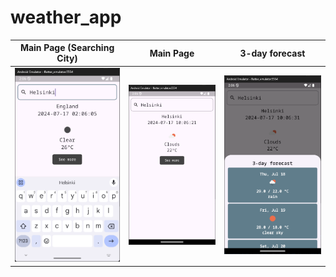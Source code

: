 # weather_app

| Main Page (Searching City) |        Main Page         |      3-day forecast      |
| :------------------------: | :----------------------: | :----------------------: |
|  ![](./images/image1.PNG)  | ![](./images/image2.PNG) | ![](./images/image3.PNG) |
